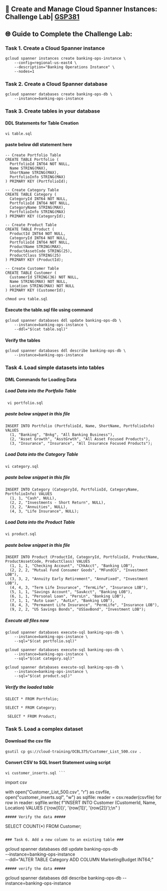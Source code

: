 ## 🚀 Create and Manage Cloud Spanner Instances: Challenge Lab| [GSP381](https://www.cloudskillsboost.google/catalog_lab/5731)


## 🌐 **Guide to Complete the Challenge Lab:**

### Task 1. Create a Cloud Spanner instance ###
```
gcloud spanner instances create banking-ops-instance \
    --config=regional-us-east4 \
    --description="Banking Operations Instance" \
    --nodes=1
```
### Task 2. Create a Cloud Spanner database ###
```
gcloud spanner databases create banking-ops-db \
    --instance=banking-ops-instance
```

### Task 3. Create tables in your database ###
#### DDL Statements for Table Creation ####
``` 
vi table.sql
```
#### paste below ddl statement here ####
```
-- Create Portfolio Table
CREATE TABLE Portfolio (
  PortfolioId INT64 NOT NULL,
  Name STRING(MAX),
  ShortName STRING(MAX),
  PortfolioInfo STRING(MAX)
) PRIMARY KEY (PortfolioId);

-- Create Category Table
CREATE TABLE Category (
  CategoryId INT64 NOT NULL,
  PortfolioId INT64 NOT NULL,
  CategoryName STRING(MAX),
  PortfolioInfo STRING(MAX)
) PRIMARY KEY (CategoryId);

-- Create Product Table
CREATE TABLE Product (
  ProductId INT64 NOT NULL,
  CategoryId INT64 NOT NULL,
  PortfolioId INT64 NOT NULL,
  ProductName STRING(MAX),
  ProductAssetCode STRING(25),
  ProductClass STRING(25)
) PRIMARY KEY (ProductId);

-- Create Customer Table
CREATE TABLE Customer (
  CustomerId STRING(36) NOT NULL,
  Name STRING(MAX) NOT NULL,
  Location STRING(MAX) NOT NULL
) PRIMARY KEY (CustomerId);
```
```
chmod u+x table.sql
```
#### Execute the table.sql file using command ####
```
gcloud spanner databases ddl update banking-ops-db \
    --instance=banking-ops-instance \
    --ddl="$(cat table.sql)"
```
#### Verify the tables ####
```
gcloud spanner databases ddl describe banking-ops-db \
    --instance=banking-ops-instance
```
### Task 4. Load simple datasets into tables ###

#### DML Commands for Loading Data ####
##### Load Data into the Portfolio Table #####
```
 vi portfolio.sql
```
##### paste below snippet in this file #####
```
INSERT INTO Portfolio (PortfolioId, Name, ShortName, PortfolioInfo) VALUES
  (1, "Banking", "Bnkg", "All Banking Business"),
  (2, "Asset Growth", "AsstGrwth", "All Asset Focused Products"),
  (3, "Insurance", "Insurance", "All Insurance Focused Products");
```
##### Load Data into the Category Table #####
``` 
vi category.sql
 ```
##### paste below snippet in this file #####
```
INSERT INTO Category (CategoryId, PortfolioId, CategoryName, PortfolioInfo) VALUES
  (1, 1, "Cash", NULL),
  (2, 2, "Investments - Short Return", NULL),
  (3, 2, "Annuities", NULL),
  (4, 3, "Life Insurance", NULL);
```
##### Load Data into the Product Table #####
```
vi product.sql
 ```
##### paste below snippet in this file #####
```
INSERT INTO Product (ProductId, CategoryId, PortfolioId, ProductName, ProductAssetCode, ProductClass) VALUES
  (1, 1, 1, "Checking Account", "ChkAcct", "Banking LOB"),
  (2, 2, 2, "Mutual Fund Consumer Goods", "MFundCG", "Investment LOB"),
  (3, 3, 2, "Annuity Early Retirement", "AnnuFixed", "Investment LOB"),
  (4, 4, 3, "Term Life Insurance", "TermLife", "Insurance LOB"),
  (5, 1, 1, "Savings Account", "SavAcct", "Banking LOB"),
  (6, 1, 1, "Personal Loan", "PersLn", "Banking LOB"),
  (7, 1, 1, "Auto Loan", "AutLn", "Banking LOB"),
  (8, 4, 3, "Permanent Life Insurance", "PermLife", "Insurance LOB"),
  (9, 2, 2, "US Savings Bonds", "USSavBond", "Investment LOB");
```
##### Execute all files now #####
```
gcloud spanner databases execute-sql banking-ops-db \
    --instance=banking-ops-instance \
    --sql="$(cat portfolio.sql)"
```
```
gcloud spanner databases execute-sql banking-ops-db \
    --instance=banking-ops-instance \
    --sql="$(cat category.sql)"

```
```
gcloud spanner databases execute-sql banking-ops-db \
    --instance=banking-ops-instance \
    --sql="$(cat product.sql)"
```
##### Verify the loaded table #####
```
SELECT * FROM Portfolio;
```
```
SELECT * FROM Category;
```
```
 SELECT * FROM Product;
```

### Task 5. Load a complex dataset ###
#### Download the csv file ####
```
gsutil cp gs://cloud-training/OCBL375/Customer_List_500.csv .
```
#### Convert CSV to SQL Insert Statement using script ####
``` 
vi customer_inserts.sql ```
```
import csv

with open("Customer_List_500.csv", "r") as csvfile, open("customer_inserts.sql", "w") as sqlfile:
    reader = csv.reader(csvfile)
    for row in reader:
        sqlfile.write(
            f"INSERT INTO Customer (CustomerId, Name, Location) VALUES ('{row[0]}', '{row[1]}', '{row[2]}');\n"
        )
```
##### Verify the data #####
```
SELECT COUNT(*) FROM Customer;
```

### Task 6. Add a new column to an existing table ###
```
gcloud spanner databases ddl update banking-ops-db \
--instance=banking-ops-instance \
--ddl="ALTER TABLE Category ADD COLUMN MarketingBudget INT64;"

```
##### verify the data #####
```
gcloud spanner databases ddl describe banking-ops-db --instance=banking-ops-instance
```
